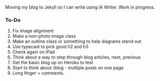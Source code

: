 Moving my blog to Jekyll so I can write using iA Writer. Work in progress.

### To-Do
1. Fix image alignment
2. Make a non-photo image class
3. Make an outline class or something to help diagrams stand out
4. Use typecast to pick good h2 and h3
5. Check again on iPad
6. Think about a way to step through blog articles, next, previous
7. Get the basic blog up on Heroku to test
8. Start to think about /blog - multiple posts on one page
9. Long finger = comments. 



